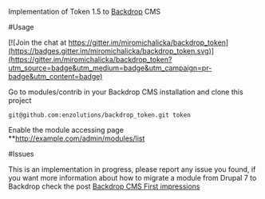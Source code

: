 Implementation of Token 1.5 to [Backdrop](backdropcms.org) CMS

#Usage

[![Join the chat at https://gitter.im/miromichalicka/backdrop_token](https://badges.gitter.im/miromichalicka/backdrop_token.svg)](https://gitter.im/miromichalicka/backdrop_token?utm_source=badge&utm_medium=badge&utm_campaign=pr-badge&utm_content=badge)

Go to modules/contrib in your Backdrop CMS installation and clone this project

```
git@github.com:enzolutions/backdrop_token.git token
```

Enable the module accessing page **http://example.com/admin/modules/list

#Issues

This is an implementation in progress, please report any issue you found, if you want more information about how to migrate a module from Drupal 7 to Backdrop check the post <a href="http://enzolutions.com/articles/2014/12/29/backdrop-cms-first-impressions/">Backdrop CMS First impressions</a>
